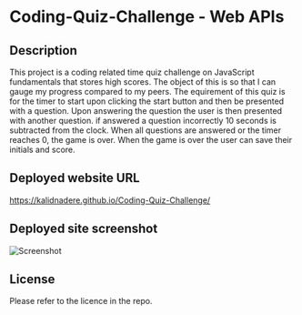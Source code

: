 # Coding-Quiz-Challenge - Web APIs


## Description

This project is a coding related time quiz challenge on JavaScript fundamentals that stores high scores. The object of this is so that I can gauge my progress compared to my peers.
The equirement of this quiz is for the timer to start upon clicking the start button and then be presented with a question. Upon answering the question the user is then presented with another question. if answered a question incorrectly 10 seconds is subtracted from the clock. When all questions are answered or the timer reaches 0, the game is over. When the game is over the user can save their initials and score.


## Deployed website URL

https://kalidnadere.github.io/Coding-Quiz-Challenge/



## Deployed site screenshot

![Screenshot](https://github.com/KalidNadere/Coding-Quiz-Challenge/assets/131591052/c2f3cd04-cdec-4a3f-b864-6b080c79bbc0)



## License

Please refer to the licence in the repo.
